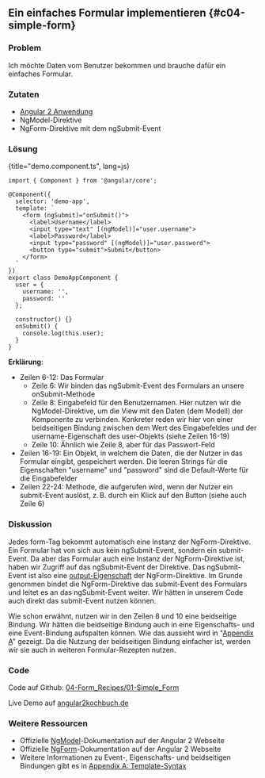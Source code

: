 ## Ein einfaches Formular implementieren {#c04-simple-form}

### Problem

Ich möchte Daten vom Benutzer bekommen und brauche dafür ein einfaches Formular.

### Zutaten
* [Angular 2 Anwendung](#c02-angular-app)
* NgModel-Direktive
* NgForm-Direktive mit dem ngSubmit-Event

### Lösung

{title="demo.component.ts", lang=js}
```
import { Component } from '@angular/core';

@Component({
  selector: 'demo-app',
  template: `
    <form (ngSubmit)="onSubmit()">
      <label>Username</label>
      <input type="text" [(ngModel)]="user.username">
      <label>Password</label>
      <input type="password" [(ngModel)]="user.password">
      <button type="submit">Submit</button>
    </form>
  `
})
export class DemoAppComponent {
  user = {
    username: '',
    password: ''
  };

  constructor() {}
  onSubmit() {
    console.log(this.user);
  }
}
```

__Erklärung__:

* Zeilen 6-12: Das Formular
  * Zeile 6: Wir binden das ngSubmit-Event des Formulars an unsere onSubmit-Methode
  * Zeile 8: Eingabefeld für den Benutzernamen. Hier nutzen wir die NgModel-Direktive, um die View mit den Daten (dem Modell) der Komponente zu verbinden. Konkreter reden wir hier von einer beidseitigen Bindung zwischen dem Wert des Eingabefeldes und der username-Eigenschaft des user-Objekts (siehe Zeilen 16-19)
  * Zeile 10: Ähnlich wie Zeile 8, aber für das Passwort-Feld
* Zeilen 16-19: Ein Objekt, in welchem die Daten, die der Nutzer in das Formular eingibt, gespeichert werden. Die leeren Strings für die Eigenschaften "username" und "password" sind die Default-Werte für die Eingabefelder
* Zeilen 22-24: Methode, die aufgerufen wird, wenn der Nutzer ein submit-Event auslöst, z. B. durch ein Klick auf den Button (siehe auch Zeile 6)

### Diskussion

Jedes form-Tag bekommt automatisch eine Instanz der NgForm-Direktive.
Ein Formular hat von sich aus kein ngSubmit-Event, sondern ein submit-Event.
Da aber das Formular auch eine Instanz der NgForm-Direktive ist, haben wir Zugriff auf das ngSubmit-Event der Direktive.
Das ngSubmit-Event ist also eine [output-Eigenschaft](#gl-output-property) der NgForm-Direktive.
Im Grunde genommen bindet die NgForm-Direktive das submit-Event des Formulars und leitet es an das ngSubmit-Event weiter.
Wir hätten in unserem Code auch direkt das submit-Event nutzen können.

Wie schon erwähnt, nutzen wir in den Zeilen 8 und 10 eine beidseitige Bindung.
Wir hätten die beidseitige Bindung auch in eine Eigenschafts- und eine Event-Bindung aufspalten können.
Wie das aussieht wird in "[Appendix A](#appendix-a)" gezeigt.
Da die Nutzung der beidseitigen Bindung einfacher ist, werden wir sie auch in weiteren Formular-Rezepten nutzen.

### Code

Code auf Github: [04-Form\_Recipes/01-Simple\_Form](https://github.com/jsperts/angular2_kochbuch_code/tree/master/04-Form_Recipes/01-Simple_Form)

Live Demo auf [angular2kochbuch.de](http://angular2kochbuch.de/examples/code/04-Form_Recipes/01-Simple_Form/index.html)

### Weitere Ressourcen

* Offizielle [NgModel](https://angular.io/docs/ts/latest/api/common/NgModel-directive.html)-Dokumentation auf der Angular 2 Webseite
* Offizielle [NgForm](https://angular.io/docs/ts/latest/api/common/NgForm-directive.html)-Dokumentation auf der Angular 2 Webseite
* Weitere Informationen zu Event-, Eigenschafts- und beidseitigen Bindungen gibt es in [Appendix A: Template-Syntax](#appendix-a)

